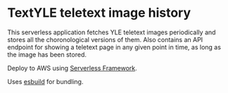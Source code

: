 # TextYLE teletext image history

This serverless application fetches YLE teletext images periodically and
stores all the choronological versions of them. Also contains an API endpoint
for showing a teletext page in any given point in time, as long as the image
has been stored.

Deploy to AWS using [Serverless Framework](https://www.serverless.com/).

Uses [esbuild](https://esbuild.github.io/) for bundling.
